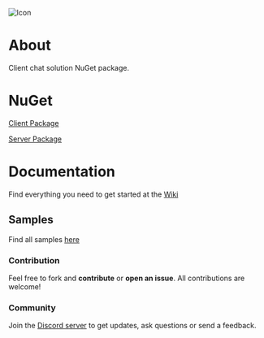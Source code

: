 ![Icon](https://i.imgur.com/AhzBf9P.png)

# About
Client chat solution NuGet package.

# NuGet
[Client Package](https://www.nuget.org/packages/jihadkhawaja.chat.client/)

[Server Package](https://www.nuget.org/packages/jihadkhawaja.chat.server/)

# Documentation
Find everything you need to get started at the [Wiki](https://github.com/jihadkhawaja/mobilechat.client/wiki)

## Samples
Find all samples [here](https://github.com/jihadkhawaja/mobilechat.client/network/dependents)

### Contribution
Feel free to fork and **contribute** or **open an issue**. All contributions are welcome!

### Community
Join the [Discord server](https://discord.gg/9KMAM2RKVC) to get updates, ask questions or send a feedback.
